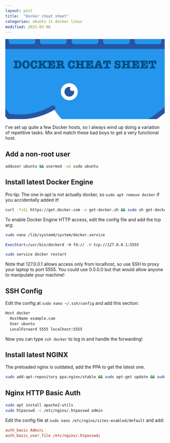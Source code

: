 ```yaml
---
layout: post
title:  "Docker cheat sheet"
categories: ubuntu it docker linux
modified: 2021-03-06
---
```


<img src="/assets/docker.png" alt="Docker" class="banner"/>

I've set up quite a few Docker hosts, so I always wind up doing a variation of repetitive tasks. Mix and match these bad boys to get a very functional host. 
<!--more-->

## Add a non-root user
``` bash
adduser ubuntu && usermod -aG sudo ubuntu
```

## Install latest Docker Engine
Pro tip: The one in apt is not actually docker, so `sudo apt remove docker` if you accidentally added it!

``` bash
curl -fsSL https://get.docker.com -o get-docker.sh && sudo sh get-docker.sh
```

To enable Docker Engine HTTP access, edit the config file and add the tcp arg:
```bash
sudo nano /lib/systemd/system/docker.service
```
``` bash
ExecStart=/usr/bin/dockerd -H fd:// -H tcp://127.0.0.1:5555
```

``` bash
sudo service docker restart
```

Note that 127.0.0.1 allows access only from localhost, so use SSH to proxy your laptop to port 5555. You could use 0.0.0.0 but that would allow anyone to manipulate your machine!

## SSH Config
Edit the config at `sudo nano ~/.ssh/config` and add this section:
``` bash
Host docker
  HostName example.com
  User ubuntu
  LocalForward 5555 localhost:5555
``` 
Now you can type `ssh docker` to log in and handle the forwarding!

## Install latest NGINX
The preloaded nginx is outdated, add the PPA to get the latest one.
``` bash
sudo add-apt-repository ppa:nginx/stable && sudo apt-get update && sudo apt-get install nginx
```

## Nginx HTTP Basic Auth
``` bash
sudo apt install apache2-utils
sudo htpasswd -c /etc/nginx/.htpasswd admin
```

Edit the config file at `sudo nano /etc/nginx/sites-enabled/default` and add:
``` conf 
auth_basic Admin;
auth_basic_user_file /etc/nginx/.htpasswd; 
```